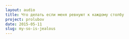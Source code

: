 ```yaml
---
layout: audio
title: Что делать если меня ревнуют к каждому столбу
project: prolubov
date: 2015-05-11
slug: my-so-is-jealous
---
```

